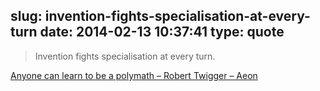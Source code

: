 slug: invention-fights-specialisation-at-every-turn
date: 2014-02-13 10:37:41
type: quote
---

> Invention fights specialisation at every turn.

[Anyone can learn to be a polymath – Robert Twigger – Aeon](http://aeon.co/magazine/world-views/anyone-can-learn-to-be-a-polymath/)
